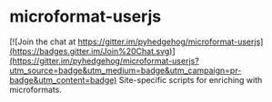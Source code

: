 # microformat-userjs

[![Join the chat at https://gitter.im/pyhedgehog/microformat-userjs](https://badges.gitter.im/Join%20Chat.svg)](https://gitter.im/pyhedgehog/microformat-userjs?utm_source=badge&utm_medium=badge&utm_campaign=pr-badge&utm_content=badge)
Site-specific scripts for enriching with microformats.
